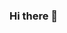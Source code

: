 ### Hi there 👋

<!--
**Abdulaziz4/Abdulaziz4** is a ✨ _special_ ✨ repository because its `README.md` (this file) appears on your GitHub profile.

Here are some ideas to get you started:

- 🌱 I’m currently learning React.js
- 👯 I’m looking to collaborate on Fultter projects
- 🤔 I’m looking for help with, Meanwhile Nothing 🚀
- 💬 Ask me about Flutter and I will answer eagerly! 😎
- 📫 How to reach me: [Github](https://github.com/Abdulaziz4) [Linkedin](https://www.linkedin.com/in/abdulaziz-alqahtani-198969163/)
-->
